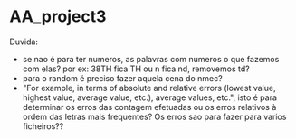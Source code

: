 # AA_project3

Duvida:
* se nao é para ter numeros, as palavras com numeros o que fazemos com elas? por ex: 38TH fica TH ou n fica nd, removemos td?
* para o random é preciso fazer aquela cena do nmec?
* "For example, in terms of absolute and relative errors (lowest value, highest value, average value, etc.), average values, etc.", isto é para determinar os erros das contagem efetuadas ou os erros relativos à ordem das letras mais frequentes?   Os erros sao para fazer para varios ficheiros??
